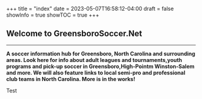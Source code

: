 +++
title = "index"
date = 2023-05-07T16:58:12-04:00
draft = false
showInfo = true
showTOC = true
+++

## Welcome to GreensboroSoccer.Net
---  

**A soccer information hub for Greensboro, North Carolina and surrounding areas. Look here for info about adult leagues and tournaments,youth programs and pick-up soccer in Greensboro,High-Pointm Winston-Salem and more.  We will also feature links to local semi-pro and professional club teams in North Carolina. More is in the works!**


Test
